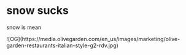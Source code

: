 <h1> snow sucks </h1>
<p> snow is mean </p>
![OG](https://media.olivegarden.com/en_us/images/marketing/olive-garden-restaurants-italian-style-g2-rdv.jpg)
